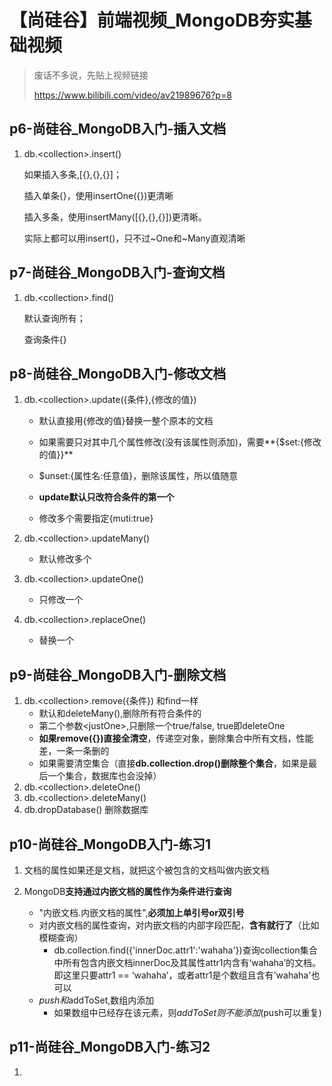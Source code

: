 # 【尚硅谷】前端视频_MongoDB夯实基础视频

> 废话不多说，先贴上视频链接
>
> https://www.bilibili.com/video/av21989676?p=8

## p6-尚硅谷_MongoDB入门-插入文档

1. db.\<collection\>.insert()

   如果插入多条,[{},{},{}]；

   插入单条{}，使用insertOne({})更清晰

   插入多条，使用insertMany([{},{},{}])更清晰。

   实际上都可以用insert()，只不过~One和~Many直观清晰

## p7-尚硅谷_MongoDB入门-查询文档

1. db.\<collection\>.find()

   默认查询所有；

   查询条件{}

## p8-尚硅谷_MongoDB入门-修改文档

1. db.\<collection\>.update({条件},{修改的值})

   + 默认直接用{修改的值}替换一整个原本的文档
   + 如果需要只对其中几个属性修改(没有该属性则添加)，需要**{$set:{修改的值}}**

   + $unset:{属性名:任意值}，删除该属性，所以值随意
   + **update默认只改符合条件的第一个**
   + 修改多个需要指定{muti:true}

2. db.\<collection\>.updateMany()

   + 默认修改多个

3. db.\<collection\>.updateOne()

   + 只修改一个

4. db.\<collection\>.replaceOne()
   + 替换一个

## p9-尚硅谷_MongoDB入门-删除文档

1. db.\<collection\>.remove({条件}) 和find一样
   + 默认和deleteMany(),删除所有符合条件的
   + 第二个参数\<justOne\>,只删除一个true/false, true即deleteOne
   + **如果remove({})直接全清空**，传递空对象，删除集合中所有文档，性能差，一条一条删的
   + 如果需要清空集合（直接**db.collection.drop()删除整个集合**，如果是最后一个集合，数据库也会没掉）
2. db.\<collection\>.deleteOne()
3. db.\<collection\>.deleteMany()
4. db.dropDatabase() 删除数据库

## p10-尚硅谷_MongoDB入门-练习1

1. 文档的属性如果还是文档，就把这个被包含的文档叫做内嵌文档

2. MongoDB**支持通过内嵌文档的属性作为条件进行查询**
   + "内嵌文档.内嵌文档的属性",**必须加上单引号or双引号**
   + 对内嵌文档的属性查询，对内嵌文档的内部字段匹配，**含有就行了**（比如模糊查询）
     + db.collection.find({'innerDoc.attr1':'wahaha'})查询collection集合中所有包含内嵌文档innerDoc及其属性attr1内含有‘wahaha’的文档。即这里只要attr1 == ‘wahaha’，或者attr1是个数组且含有'wahaha'也可以
   + $push和$addToSet,数组内添加
     + 如果数组中已经存在该元素，则$addToSet则不能添加($push可以重复)

## p11-尚硅谷_MongoDB入门-练习2

1. 